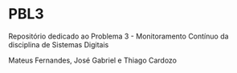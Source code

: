 # PBL3
Repositório dedicado ao Problema 3 - Monitoramento Contínuo da disciplina de Sistemas Digitais

Mateus Fernandes, José Gabriel e Thiago Cardozo
